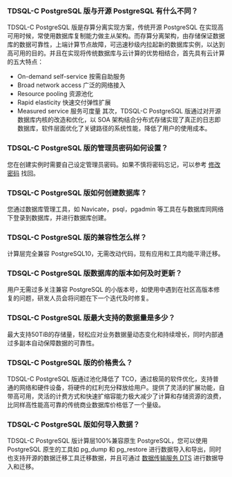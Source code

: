 
### TDSQL-C PostgreSQL 版与开源 PostgreSQL 有什么不同？
TDSQL-C PostgreSQL 版是存算分离实现方案，传统开源 PostgreSQL 在实现高可用时候，常使用数据库复制能力做主从架构。而存算分离架构，由存储保证数据库的数据可靠性，上端计算节点故障，可迅速秒级内拉起新的数据库实例，以达到高可用的目的。并且在实现将传统数据库与云计算的优势相结合，首先具有云计算的五大特点：
- On-demand self-service 按需自助服务
- Broad network access 广泛的网络接入
- Resource pooling 资源池化
- Rapid elasticity 快速交付弹性扩展
- Measured service 服务可度量
其次，TDSQL-C PostgreSQL 版通过对开源数据库内核的改造和优化，以 SOA 架构结合分布式存储实现了真正的日志即数据库，软件层面优化了关键路径的系统性能，降低了用户的使用成本。

### TDSQL-C PostgreSQL 版的管理员密码如何设置？
您在创建实例时需要自己设定管理员密码。如果不慎将密码忘记，可以参考 [修改密码](https://cloud.tencent.com/document/product/1556/68634) 找回。

### TDSQL-C PostgreSQL 版如何创建数据库？
您通过数据库管理工具，如 Navicate，psql，pgadmin 等工具在与数据库同网络下登录到数据库，并进行数据库创建。

### TDSQL-C PostgreSQL 版的兼容性怎么样？
计算层完全兼容 PostgreSQL10，无需改动代码，现有应用和工具均能平滑迁移。

### TDSQL-C PostgreSQL 版数据库的版本如何及时更新？
用户无需过多关注兼容 PostgreSQL 的小版本号，如使用中遇到在社区高版本修复的问题，研发人员会将问题在下一个迭代及时修复。

### TDSQL-C PostgreSQL 版最大支持的数据量是多少？
最大支持50TiB的存储量，轻松应对业务数据量动态变化和持续增长，同时内部通过多副本自动保障数据的可靠性。

### TDSQL-C PostgreSQL 版的价格贵么？
TDSQL-C PostgreSQL 版通过池化降低了 TCO，通过极简的软件优化，支持普通的网络和硬件设备，将硬件的红利充分释放给用户。提供了灵活的扩展功能，自带高可用，灵活的计费方式和快速扩缩容能力极大减少了计算和存储资源的浪费，比同样高性能高可靠的传统商业数据库价格低了一个量级。

### TDSQL-C PostgreSQL 版如何导入数据？
TDSQL-C PostgreSQL 版计算层100%兼容原生 PostgreSQL，您可以使用 PostgreSQL 原生的工具如 pg_dump 和 pg_restore 进行数据导入和导出，同时也支持开源的数据迁移工具迁移数据，并且可通过 [数据传输服务 DTS](https://cloud.tencent.com/document/product/571/68304) 进行数据导入和迁移。

